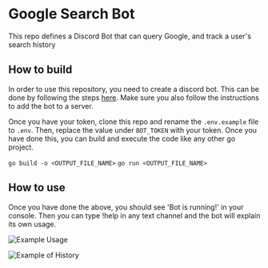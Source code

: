 # Google Search Bot 
This repo defines a Discord Bot that can query Google, and track a user's search history

## How to build
In order to use this repository, you need to create a discord bot. This can be done by following the steps [here](https://www.writebots.com/discord-bot-token/). Make sure you also follow the instructions to add the bot to a server.

Once you have your token, clone this repo and rename the `.env.example` file to `.env`. Then, replace the value under `BOT_TOKEN` with your token. Once you have done this, you can build and execute the code like any other go project.

`go build -o <OUTPUT_FILE_NAME>`
`go run <OUTPUT_FILE_NAME>`

## How to use
Once you have done the above, you should see 'Bot is running!' in your console. Then you can type !help in any text channel and the bot will explain its own usage.

![Example Usage](https://imgur.com/a/okrGoEg)

![Example of History](https://imgur.com/a/YNCQYhL)